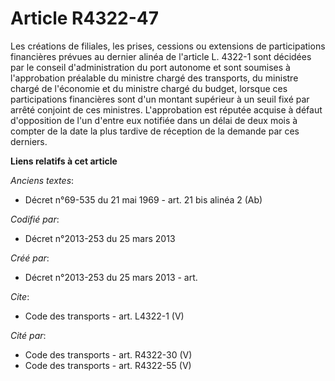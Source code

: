 # Article R4322-47

Les créations de filiales, les prises, cessions ou extensions de participations financières prévues au dernier alinéa de
l'article L. 4322-1 sont décidées par le conseil d'administration du port autonome et sont soumises à l'approbation préalable
du ministre chargé des transports, du ministre chargé de l'économie et du ministre chargé du budget, lorsque ces
participations financières sont d'un montant supérieur à un seuil fixé par arrêté conjoint de ces ministres. L'approbation
est réputée acquise à défaut d'opposition de l'un d'entre eux notifiée dans un délai de deux mois à compter de la date la
plus tardive de réception de la demande par ces derniers.

**Liens relatifs à cet article**

_Anciens textes_:

  - Décret n°69-535 du 21 mai 1969 - art. 21 bis alinéa 2 (Ab)

_Codifié par_:

  - Décret n°2013-253 du 25 mars 2013

_Créé par_:

  - Décret n°2013-253 du 25 mars 2013 - art.

_Cite_:

  - Code des transports - art. L4322-1 (V)

_Cité par_:

  - Code des transports - art. R4322-30 (V)
  - Code des transports - art. R4322-55 (V)
